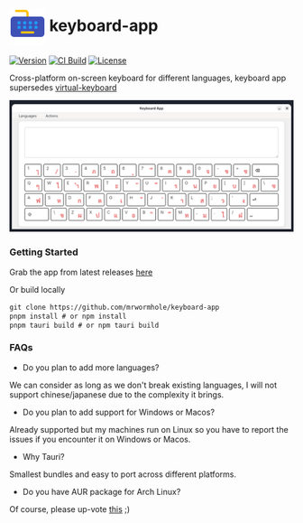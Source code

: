 <h1><img src="logo.png" width="64" style="vertical-align: middle;"/> keyboard-app </h1>

[![Version](https://img.shields.io/github/tag/mrwormhole/keyboard-app.svg)](https://github.com/mrwormhole/keyboard-app/tags)
[![CI Build](https://github.com/mrwormhole/keyboard-app/actions/workflows/tests.yaml/badge.svg)](https://github.com/mrwormhole/keyboard-app/actions/workflows/tests.yaml)
[![License](https://img.shields.io/github/license/mrwormhole/keyboard-app)](https://github.com/mrwormhole/keyboard-app/blob/main/LICENSE)

Cross-platform on-screen keyboard for different languages, keyboard app supersedes [virtual-keyboard](https://github.com/mrwormhole/virtual-keyboard)

![screenshot](screenshot.png)

### Getting Started

Grab the app from latest releases [here](https://github.com/mrwormhole/keyboard-app/releases)

Or build locally

```shell
git clone https://github.com/mrwormhole/keyboard-app
pnpm install # or npm install
pnpm tauri build # or npm tauri build
```

### FAQs

- Do you plan to add more languages?

We can consider as long as we don't break existing languages, I will not support chinese/japanese due to the complexity it brings.

- Do you plan to add support for Windows or Macos?

Already supported but my machines run on Linux so you have to report the issues if you encounter it on Windows or Macos.

- Why Tauri?

Smallest bundles and easy to port across different platforms.

- Do you have AUR package for Arch Linux?

Of course, please up-vote [this](https://aur.archlinux.org/packages/keyboard-app) ;)
